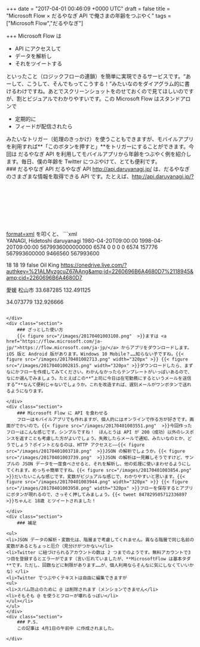 
+++
date = "2017-04-01 00:46:09 +0000 UTC"
draft = false
title = "Microsoft Flow × だるやなぎ API で俺さまの年齢をつぶやく"
tags = ["Microsoft Flow","だるやなぎ"]

+++
Microsoft Flow は

<ul>
<li>API にアクセスして</li>
<li>データを解析し</li>
<li>それをツイートする</li>
</ul>といったこと（ロジックフローの連鎖）を簡単に実現できるサービスです。“あーして、こうして、そんでもってこうする！”みたいなのをダイアグラム的に書けるわけですね。あとでスクリーンショットをのせておくので見てほしいのですが、割とビジュアルでわかりやすいです。この Microsoft Flow はスタンドアロンで

<ul>
<li>定期的に</li>
<li>フィードが配信されたら</li>
</ul>みたいなトリガー（処理のきっかけ）を使うこともできますが、モバイルアプリを利用すれば**「このボタンを押すと」**をトリガーにすることができます。今回は だるやなぎ API を利用してモバイルアプリから年齢をつぶやく例を紹介します。毎日、僕の年齢を Twitter につぶやけて、とても便利です。

<div class="section">
    ### だるやなぎ API
    だるやなぎ API <a href="http://api.daruyanagi.jp/">http://api.daruyanagi.jp/</a> は、だるやなぎのさまざまな情報を取得できる API です。たとえば、<a href="http://api.daruyanagi.jp/?format=xml">http://api.daruyanagi.jp/?format=xml</a> を叩くと、
```xml
<object></object>
<name></name>YANAGI, Hidetoshi
<nickname></nickname>daruyanagi
<birth></birth>1980-04-20T09:00:00
<datetime></datetime>1998-04-20T09:00:00
<elapsed></elapsed>
<ticks></ticks>5679936000000000
<days></days>6574
<hours></hours>0
<milliseconds></milliseconds>0
<minutes></minutes>0
<seconds></seconds>0
<totaldays></totaldays>6574
<totalhours></totalhours>157776
<totalmilliseconds></totalmilliseconds>567993600000
<totalminutes></totalminutes>9466560
<totalseconds></totalseconds>567993600

<age></age>18
<ageatlastbirthday></ageatlastbirthday>18
<agebycalendaryear></agebycalendaryear>19
<married></married>false
<job></job>Oil King
<photos></photos>
https://onedrive.live.com/?authkey=%21ALMyzgcuZ67AAng&amp;id=2260696B6A4680D7%2118945&amp;cid=2260696B6A4680D7

<place></place>
<name></name>愛媛 松山市
<southwest></southwest>
<latitude></latitude>33.687285
<longitude></longitude>132.491125

<northeast></northeast>
<latitude></latitude>34.073779
<longitude></longitude>132.926666




```というデータが返ってきます。年齢や職業も一発ですね！　JSON 形式でも取得できるんですよ。

</div>
<div class="section">
    ### ざっとした使い方
    {{< figure src="/images/20170401003108.png"  >}}ますは <a href="https://flow.microsoft.com/ja-jp/">https://flow.microsoft.com/ja-jp/</a> からアプリをダウンロードします。iOS 版と Android 版があります。Windows 10 Mobile？……知らない子ですね。{{< figure src="/images/20170401002713.png" width="320px" >}} {{< figure src="/images/20170401002815.png" width="320px" >}}ダウンロードしたら、まずなにかフローを作成してみてください。わかんなかったらテンプレートがいっぱいあるので、なにか選んでみましょう。たとえばこの**“上司に今日は在宅勤務にするというメールを送信する”**なんて便利じゃないでしょうか。これを改造すれば、遅刻メールがワンボタンで送れるようになります。

</div>
<div class="section">
    ### Microsoft Flow に API を食わせる
    フローはモバイルアプリでも作れますが、個人的にはオンラインで作る方が好きです。画面がでかいので。{{< figure src="/images/20170401003551.png"  >}}今回作ったフローはこんな感じです。シンプルですね！　ほんとうは API が 200（成功）以外のレスポンスを返すことも考慮した方がよいでしょう。失敗したらメールで通知、みたいなのとか、どうでしょう？ポイントとなるのは、HTTP アクセスと――{{< figure src="/images/20170401003718.png"  >}}JSON の解析でしょうか。{{< figure src="/images/20170401003739.png"  >}}JSON の解析は一見難しそうですけど、サンプルの JSON データを一度食べさせると、それを解析し、他の処理に使いまわせるようにしてくれます。めっちゃ簡単ですね。{{< figure src="/images/20170401003854.png"  >}}だいたいこんな感じです。変数がビジュアルな感じで、わかりやすいと思います。{{< figure src="/images/20170401003944.png" width="320px" >}} {{< figure src="/images/20170401003958.png" width="320px" >}}フローを保存するとアプリにボタンが現れるので、さっそく押してみましょう。{{< tweet 847829505712336897 >}}ちゃんと 18歳 とツイートされました！

</div>
<div class="section">
    ### 補足
    
<ul>
<li>JSON データの解析・変数化は、階層まで考慮してくれません。異なる階層で同じ名前の変数があるとちょっと厄介（見分けがつかない</li>
<li>Twitter に紐づけられるアカウントの数は 2 つまでのようです。無料アカウントで3つ目を登録するとエラーがでます（言い忘れていましたが、**MicrosoftFlow は基本タダ**です。ただし、回数などに制限があります……が、個人利用ならそんなに気にしなくていいかな）</li>
<li>Twitter でつぶやくテキストは自由に編集できますが
<ul>
<li>スパム防止のために @ は削除されます（メンションできません</li>
<li>そもそも @ を使うとフローが壊れるっぽい</li>
</ul></li>
</ul>
</div>
<div class="section">
    ### P.S.
    この記事は 4月1日の午前中 に作成されました。

</div>

